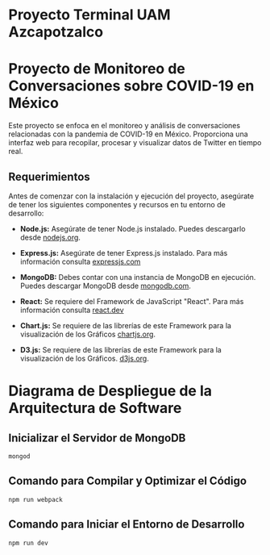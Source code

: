 # Proyecto Terminal UAM Azcapotzalco
# Proyecto de Monitoreo de Conversaciones sobre COVID-19 en México

Este proyecto se enfoca en el monitoreo y análisis de conversaciones relacionadas con la pandemia de COVID-19 en México. Proporciona una interfaz web para recopilar, procesar y visualizar datos de Twitter en tiempo real.

## Requerimientos

Antes de comenzar con la instalación y ejecución del proyecto, asegúrate de tener los siguientes componentes y recursos en tu entorno de desarrollo:

- **Node.js:** Asegúrate de tener Node.js instalado. Puedes descargarlo desde [nodejs.org](https://nodejs.org/).

- **Express.js:** Asegúrate de tener Express.js instalado. Para más información consulta [expressjs.com](https://expressjs.com/)

- **MongoDB:** Debes contar con una instancia de MongoDB en ejecución. Puedes descargar MongoDB desde [mongodb.com](https://www.mongodb.com/).

- **React:** Se requiere del Framework de JavaScript "React". Para más información consulta [react.dev](https://react.dev/)

- **Chart.js:** Se requiere de las librerías de este Framework para la visualización de los Gráficos [chartjs.org](https://www.chartjs.org/).

- **D3.js:** Se requiere de las librerías de este Framework para la visualización de los Gráficos. [d3js.org](https://d3js.org/).

# Diagrama de Despliegue de la Arquitectura de Software


## Inicializar el Servidor de MongoDB

```
mongod
```

## Comando para Compilar y Optimizar el Código

```
npm run webpack
```

## Comando para Iniciar el Entorno de Desarrollo

```
npm run dev
```
